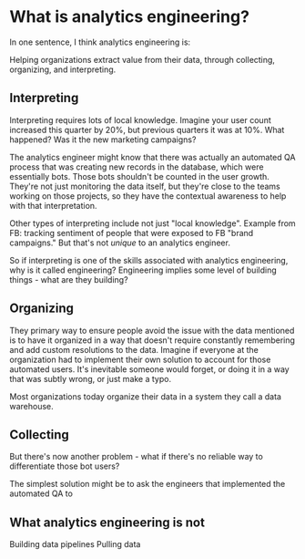# What is analytics engineering?

In one sentence, I think analytics engineering is:

Helping organizations extract value from their data, through collecting, organizing, and interpreting.

## Interpreting

Interpreting requires lots of local knowledge. Imagine your user count increased this quarter by 20%, but previous quarters it was at 10%. What happened? Was it the new marketing campaigns?

The analytics engineer might know that there was actually an automated QA process that was creating new records in the database, which were essentially bots. Those bots shouldn't be counted in the user growth. They're not just monitoring the data itself, but they're close to the teams working on those projects, so they have the contextual awareness to help with that interpretation.

Other types of interpreting include not just "local knowledge". Example from FB: tracking sentiment of people that were exposed to FB "brand campaigns." But that's not _unique_ to an analytics engineer.

So if interpreting is one of the skills associated with analytics engineering, why is it called engineering? Engineering implies some level of building things - what are they building?

## Organizing

They primary way to ensure people avoid the issue with the data mentioned is to have it organized in a way that doesn't require constantly remembering and add custom resolutions to the data. Imagine if everyone at the organization had to implement their own solution to account for those automated users. It's inevitable someone would forget, or doing it in a way that was subtly wrong, or just make a typo.

Most organizations today organize their data in a system they call a data warehouse.

## Collecting

But there's now another problem - what if there's no reliable way to differentiate those bot users? 

The simplest solution might be to ask the engineers that implemented the automated QA to 

## What analytics engineering is not

Building data pipelines
Pulling data
